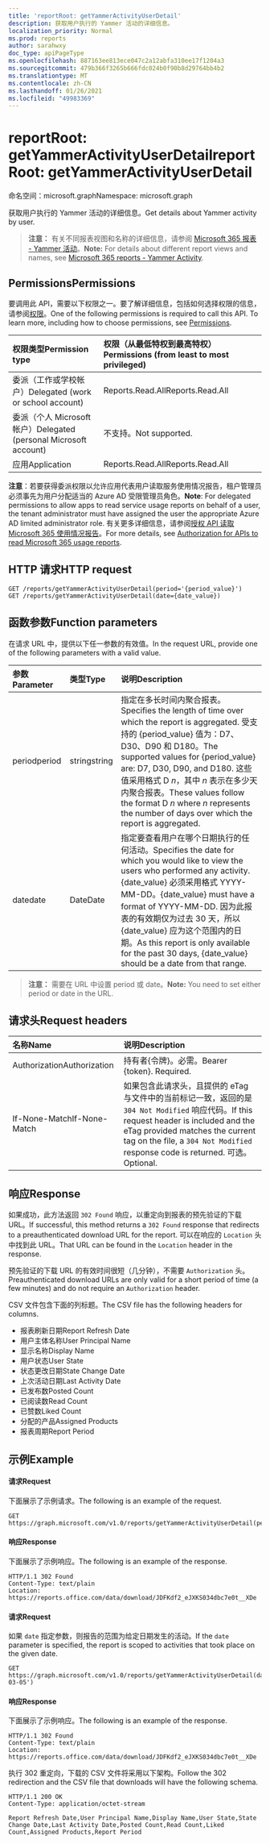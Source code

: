 ```yaml
---
title: 'reportRoot: getYammerActivityUserDetail'
description: 获取用户执行的 Yammer 活动的详细信息。
localization_priority: Normal
ms.prod: reports
author: sarahwxy
doc_type: apiPageType
ms.openlocfilehash: 887163ee813ece047c2a12abfa310ee17f1204a3
ms.sourcegitcommit: 479b366f3265b666fdc024b0f90b8d29764bb4b2
ms.translationtype: MT
ms.contentlocale: zh-CN
ms.lasthandoff: 01/26/2021
ms.locfileid: "49983369"
---
```

# <a name="reportroot-getyammeractivityuserdetail"></a><span data-ttu-id="fdb58-103">reportRoot: getYammerActivityUserDetail</span><span class="sxs-lookup"><span data-stu-id="fdb58-103">reportRoot: getYammerActivityUserDetail</span></span>

<span data-ttu-id="fdb58-104">命名空间：microsoft.graph</span><span class="sxs-lookup"><span data-stu-id="fdb58-104">Namespace: microsoft.graph</span></span>

<span data-ttu-id="fdb58-105">获取用户执行的 Yammer 活动的详细信息。</span><span class="sxs-lookup"><span data-stu-id="fdb58-105">Get details about Yammer activity by user.</span></span>

> <span data-ttu-id="fdb58-106">**注意：** 有关不同报表视图和名称的详细信息，请参阅 [Microsoft 365 报表 - Yammer 活动](https://support.office.com/client/Yammer-activity-c7c9f938-5b8e-4d52-b1a2-c7c32cb2312a)。</span><span class="sxs-lookup"><span data-stu-id="fdb58-106">**Note:** For details about different report views and names, see [Microsoft 365 reports - Yammer Activity](https://support.office.com/client/Yammer-activity-c7c9f938-5b8e-4d52-b1a2-c7c32cb2312a).</span></span>

## <a name="permissions"></a><span data-ttu-id="fdb58-107">Permissions</span><span class="sxs-lookup"><span data-stu-id="fdb58-107">Permissions</span></span>

<span data-ttu-id="fdb58-p101">要调用此 API，需要以下权限之一。要了解详细信息，包括如何选择权限的信息，请参阅[权限](/graph/permissions-reference)。</span><span class="sxs-lookup"><span data-stu-id="fdb58-p101">One of the following permissions is required to call this API. To learn more, including how to choose permissions, see [Permissions](/graph/permissions-reference).</span></span>

| <span data-ttu-id="fdb58-110">权限类型</span><span class="sxs-lookup"><span data-stu-id="fdb58-110">Permission type</span></span>                        | <span data-ttu-id="fdb58-111">权限（从最低特权到最高特权）</span><span class="sxs-lookup"><span data-stu-id="fdb58-111">Permissions (from least to most privileged)</span></span> |
| :------------------------------------- | :--------------------------------------- |
| <span data-ttu-id="fdb58-112">委派（工作或学校帐户）</span><span class="sxs-lookup"><span data-stu-id="fdb58-112">Delegated (work or school account)</span></span>     | <span data-ttu-id="fdb58-113">Reports.Read.All</span><span class="sxs-lookup"><span data-stu-id="fdb58-113">Reports.Read.All</span></span>                         |
| <span data-ttu-id="fdb58-114">委派（个人 Microsoft 帐户）</span><span class="sxs-lookup"><span data-stu-id="fdb58-114">Delegated (personal Microsoft account)</span></span> | <span data-ttu-id="fdb58-115">不支持。</span><span class="sxs-lookup"><span data-stu-id="fdb58-115">Not supported.</span></span>                           |
| <span data-ttu-id="fdb58-116">应用</span><span class="sxs-lookup"><span data-stu-id="fdb58-116">Application</span></span>                            | <span data-ttu-id="fdb58-117">Reports.Read.All</span><span class="sxs-lookup"><span data-stu-id="fdb58-117">Reports.Read.All</span></span>                         |

<span data-ttu-id="fdb58-118">**注意**：若要获得委派权限以允许应用代表用户读取服务使用情况报告，租户管理员必须事先为用户分配适当的 Azure AD 受限管理员角色。</span><span class="sxs-lookup"><span data-stu-id="fdb58-118">**Note**: For delegated permissions to allow apps to read service usage reports on behalf of a user, the tenant administrator must have assigned the user the appropriate Azure AD limited administrator role.</span></span> <span data-ttu-id="fdb58-119">有关更多详细信息，请参阅[授权 API 读取 Microsoft 365 使用情况报告](/graph/reportroot-authorization)。</span><span class="sxs-lookup"><span data-stu-id="fdb58-119">For more details, see [Authorization for APIs to read Microsoft 365 usage reports](/graph/reportroot-authorization).</span></span>

## <a name="http-request"></a><span data-ttu-id="fdb58-120">HTTP 请求</span><span class="sxs-lookup"><span data-stu-id="fdb58-120">HTTP request</span></span>


<!-- { "blockType": "ignored" } --> 

```http
GET /reports/getYammerActivityUserDetail(period='{period_value}')
GET /reports/getYammerActivityUserDetail(date={date_value})
```

## <a name="function-parameters"></a><span data-ttu-id="fdb58-121">函数参数</span><span class="sxs-lookup"><span data-stu-id="fdb58-121">Function parameters</span></span>

<span data-ttu-id="fdb58-122">在请求 URL 中，提供以下任一参数的有效值。</span><span class="sxs-lookup"><span data-stu-id="fdb58-122">In the request URL, provide one of the following parameters with a valid value.</span></span>

| <span data-ttu-id="fdb58-123">参数</span><span class="sxs-lookup"><span data-stu-id="fdb58-123">Parameter</span></span> | <span data-ttu-id="fdb58-124">类型</span><span class="sxs-lookup"><span data-stu-id="fdb58-124">Type</span></span>   | <span data-ttu-id="fdb58-125">说明</span><span class="sxs-lookup"><span data-stu-id="fdb58-125">Description</span></span>                              |
| :-------- | :----- | :--------------------------------------- |
| <span data-ttu-id="fdb58-126">period</span><span class="sxs-lookup"><span data-stu-id="fdb58-126">period</span></span>    | <span data-ttu-id="fdb58-127">string</span><span class="sxs-lookup"><span data-stu-id="fdb58-127">string</span></span> | <span data-ttu-id="fdb58-128">指定在多长时间内聚合报表。</span><span class="sxs-lookup"><span data-stu-id="fdb58-128">Specifies the length of time over which the report is aggregated.</span></span> <span data-ttu-id="fdb58-129">受支持的 {period_value} 值为：D7、D30、D90 和 D180。</span><span class="sxs-lookup"><span data-stu-id="fdb58-129">The supported values for {period_value} are: D7, D30, D90, and D180.</span></span> <span data-ttu-id="fdb58-130">这些值采用格式 D *n*，其中 *n* 表示在多少天内聚合报表。</span><span class="sxs-lookup"><span data-stu-id="fdb58-130">These values follow the format D *n* where *n* represents the number of days over which the report is aggregated.</span></span> |
| <span data-ttu-id="fdb58-131">date</span><span class="sxs-lookup"><span data-stu-id="fdb58-131">date</span></span>      | <span data-ttu-id="fdb58-132">Date</span><span class="sxs-lookup"><span data-stu-id="fdb58-132">Date</span></span>   | <span data-ttu-id="fdb58-133">指定要查看用户在哪个日期执行的任何活动。</span><span class="sxs-lookup"><span data-stu-id="fdb58-133">Specifies the date for which you would like to view the users who performed any activity.</span></span> <span data-ttu-id="fdb58-134">{date_value} 必须采用格式 YYYY-MM-DD。</span><span class="sxs-lookup"><span data-stu-id="fdb58-134">{date_value} must have a format of YYYY-MM-DD.</span></span> <span data-ttu-id="fdb58-135">因为此报表的有效期仅为过去 30 天，所以 {date_value} 应为这个范围内的日期。</span><span class="sxs-lookup"><span data-stu-id="fdb58-135">As this report is only available for the past 30 days, {date_value} should be a date from that range.</span></span> |

> <span data-ttu-id="fdb58-136">**注意：** 需要在 URL 中设置 period 或 date。</span><span class="sxs-lookup"><span data-stu-id="fdb58-136">**Note:** You need to set either period or date in the URL.</span></span>

## <a name="request-headers"></a><span data-ttu-id="fdb58-137">请求头</span><span class="sxs-lookup"><span data-stu-id="fdb58-137">Request headers</span></span>

| <span data-ttu-id="fdb58-138">名称</span><span class="sxs-lookup"><span data-stu-id="fdb58-138">Name</span></span>          | <span data-ttu-id="fdb58-139">说明</span><span class="sxs-lookup"><span data-stu-id="fdb58-139">Description</span></span>                              |
| :------------ | :--------------------------------------- |
| <span data-ttu-id="fdb58-140">Authorization</span><span class="sxs-lookup"><span data-stu-id="fdb58-140">Authorization</span></span> | <span data-ttu-id="fdb58-p105">持有者{令牌}。必需。</span><span class="sxs-lookup"><span data-stu-id="fdb58-p105">Bearer {token}. Required.</span></span>                |
| <span data-ttu-id="fdb58-143">If-None-Match</span><span class="sxs-lookup"><span data-stu-id="fdb58-143">If-None-Match</span></span> | <span data-ttu-id="fdb58-144">如果包含此请求头，且提供的 eTag 与文件中的当前标记一致，返回的是 `304 Not Modified` 响应代码。</span><span class="sxs-lookup"><span data-stu-id="fdb58-144">If this request header is included and the eTag provided matches the current tag on the file, a `304 Not Modified` response code is returned.</span></span> <span data-ttu-id="fdb58-145">可选。</span><span class="sxs-lookup"><span data-stu-id="fdb58-145">Optional.</span></span> |

## <a name="response"></a><span data-ttu-id="fdb58-146">响应</span><span class="sxs-lookup"><span data-stu-id="fdb58-146">Response</span></span>

<span data-ttu-id="fdb58-147">如果成功，此方法返回 `302 Found` 响应，以重定向到报表的预先验证的下载 URL。</span><span class="sxs-lookup"><span data-stu-id="fdb58-147">If successful, this method returns a `302 Found` response that redirects to a preauthenticated download URL for the report.</span></span> <span data-ttu-id="fdb58-148">可以在响应的 `Location` 头中找到此 URL。</span><span class="sxs-lookup"><span data-stu-id="fdb58-148">That URL can be found in the `Location` header in the response.</span></span>

<span data-ttu-id="fdb58-149">预先验证的下载 URL 的有效时间很短（几分钟），不需要 `Authorization` 头。</span><span class="sxs-lookup"><span data-stu-id="fdb58-149">Preauthenticated download URLs are only valid for a short period of time (a few minutes) and do not require an `Authorization` header.</span></span>

<span data-ttu-id="fdb58-150">CSV 文件包含下面的列标题。</span><span class="sxs-lookup"><span data-stu-id="fdb58-150">The CSV file has the following headers for columns.</span></span>

- <span data-ttu-id="fdb58-151">报表刷新日期</span><span class="sxs-lookup"><span data-stu-id="fdb58-151">Report Refresh Date</span></span>
- <span data-ttu-id="fdb58-152">用户主体名称</span><span class="sxs-lookup"><span data-stu-id="fdb58-152">User Principal Name</span></span>
- <span data-ttu-id="fdb58-153">显示名称</span><span class="sxs-lookup"><span data-stu-id="fdb58-153">Display Name</span></span>
- <span data-ttu-id="fdb58-154">用户状态</span><span class="sxs-lookup"><span data-stu-id="fdb58-154">User State</span></span>
- <span data-ttu-id="fdb58-155">状态更改日期</span><span class="sxs-lookup"><span data-stu-id="fdb58-155">State Change Date</span></span>
- <span data-ttu-id="fdb58-156">上次活动日期</span><span class="sxs-lookup"><span data-stu-id="fdb58-156">Last Activity Date</span></span>
- <span data-ttu-id="fdb58-157">已发布数</span><span class="sxs-lookup"><span data-stu-id="fdb58-157">Posted Count</span></span>
- <span data-ttu-id="fdb58-158">已阅读数</span><span class="sxs-lookup"><span data-stu-id="fdb58-158">Read Count</span></span>
- <span data-ttu-id="fdb58-159">已赞数</span><span class="sxs-lookup"><span data-stu-id="fdb58-159">Liked Count</span></span>
- <span data-ttu-id="fdb58-160">分配的产品</span><span class="sxs-lookup"><span data-stu-id="fdb58-160">Assigned Products</span></span>
- <span data-ttu-id="fdb58-161">报表周期</span><span class="sxs-lookup"><span data-stu-id="fdb58-161">Report Period</span></span>

## <a name="example"></a><span data-ttu-id="fdb58-162">示例</span><span class="sxs-lookup"><span data-stu-id="fdb58-162">Example</span></span>

#### <a name="request"></a><span data-ttu-id="fdb58-163">请求</span><span class="sxs-lookup"><span data-stu-id="fdb58-163">Request</span></span>

<span data-ttu-id="fdb58-164">下面展示了示例请求。</span><span class="sxs-lookup"><span data-stu-id="fdb58-164">The following is an example of the request.</span></span>


<!--{
  "blockType": "ignored",
  "isComposable": true,
  "name": "reportroot_getyammeractivityuserdetail"
}-->

```msgraph-interactive
GET https://graph.microsoft.com/v1.0/reports/getYammerActivityUserDetail(period='D7')
```


#### <a name="response"></a><span data-ttu-id="fdb58-165">响应</span><span class="sxs-lookup"><span data-stu-id="fdb58-165">Response</span></span>

<span data-ttu-id="fdb58-166">下面展示了示例响应。</span><span class="sxs-lookup"><span data-stu-id="fdb58-166">The following is an example of the response.</span></span>

<!-- { "blockType": "response", "@odata.type": "microsoft.graph.report" } --> 

```http
HTTP/1.1 302 Found
Content-Type: text/plain
Location: https://reports.office.com/data/download/JDFKdf2_eJXKS034dbc7e0t__XDe
```

#### <a name="request"></a><span data-ttu-id="fdb58-167">请求</span><span class="sxs-lookup"><span data-stu-id="fdb58-167">Request</span></span>

<span data-ttu-id="fdb58-168">如果 `date` 指定参数，则报告的范围为给定日期发生的活动。</span><span class="sxs-lookup"><span data-stu-id="fdb58-168">If the `date` parameter is specified, the report is scoped to activities that took place on the given date.</span></span>

<!--{
  "blockType": "request",
  "isComposable": true,
  "name": "reportroot_getyammeractivityuserdetail_date"
}-->

```http
GET https://graph.microsoft.com/v1.0/reports/getYammerActivityUserDetail(date='2018-03-05')
```

#### <a name="response"></a><span data-ttu-id="fdb58-169">响应</span><span class="sxs-lookup"><span data-stu-id="fdb58-169">Response</span></span>

<span data-ttu-id="fdb58-170">下面展示了示例响应。</span><span class="sxs-lookup"><span data-stu-id="fdb58-170">The following is an example of the response.</span></span>

<!-- {
  "blockType": "response",
  "truncated": true,
  "@odata.type": "microsoft.graph.report"
} -->

```http
HTTP/1.1 302 Found
Content-Type: text/plain
Location: https://reports.office.com/data/download/JDFKdf2_eJXKS034dbc7e0t__XDe
```


<span data-ttu-id="fdb58-171">执行 302 重定向，下载的 CSV 文件将采用以下架构。</span><span class="sxs-lookup"><span data-stu-id="fdb58-171">Follow the 302 redirection and the CSV file that downloads will have the following schema.</span></span>

<!-- { "blockType": "ignored" } --> 

```http
HTTP/1.1 200 OK
Content-Type: application/octet-stream

Report Refresh Date,User Principal Name,Display Name,User State,State Change Date,Last Activity Date,Posted Count,Read Count,Liked Count,Assigned Products,Report Period
```
<!-- uuid: 8fcb5dbc-d5aa-4681-8e31-b001d5168d79 
2015-10-25 14:57:30 UTC -->
<!-- {
  "type": "#page.annotation",
  "description": "Example",
  "keywords": "",
  "section": "documentation",
  "tocPath": "",
  "suppressions": [
  ]
}-->

